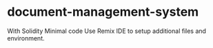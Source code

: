# document-management-system
With Solidity
Minimal code
Use Remix IDE to setup additional files and environment.
